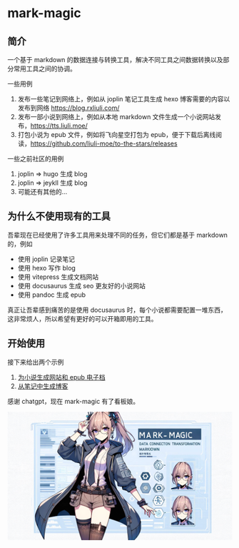 # mark-magic

## 简介

一个基于 markdown 的数据连接与转换工具，解决不同工具之间数据转换以及部分常用工具之间的协调。

一些用例

1. 发布一些笔记到网络上，例如从 joplin 笔记工具生成 hexo 博客需要的内容以发布到网络 <https://blog.rxliuli.com/>
2. 发布一部小说到网络上，例如从本地 markdown 文件生成一个小说网站发布，<https://tts.liuli.moe/>
3. 打包小说为 epub 文件，例如将飞向星空打包为 epub，便于下载后离线阅读，<https://github.com/liuli-moe/to-the-stars/releases>

一些之前社区的用例

1. joplin => hugo 生成 blog
2. joplin => jeykll 生成 blog
3. 可能还有其他的...

## 为什么不使用现有的工具

吾辈现在已经使用了许多工具用来处理不同的任务，但它们都是基于 markdown 的，例如

- 使用 joplin 记录笔记
- 使用 hexo 写作 blog
- 使用 vitepress 生成文档网站
- 使用 docusaurus 生成 seo 更友好的小说网站
- 使用 pandoc 生成 epub

真正让吾辈感到痛苦的是使用 docusaurus 时，每个小说都需要配置一堆东西，这非常烦人，所以希望有更好的可以开箱即用的工具。

## 开始使用

接下来给出两个示例

1. [为小说生成网站和 epub 电子档](./book.md)
2. [从笔记中生成博客](./blog.md)

感谢 chatgpt，现在 mark-magic 有了看板娘。

![cover](/mark-magic.jpg)
